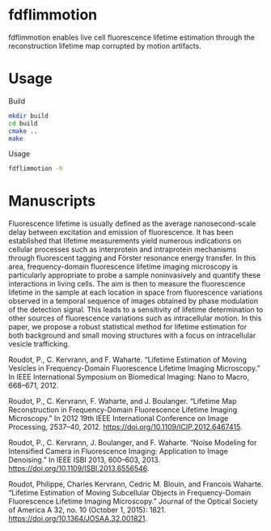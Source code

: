 # fdflimmotion
fdflimmotion enables live cell fluorescence lifetime estimation through the reconstruction lifetime map corrupted by motion artifacts.

# Usage

Build 

```bash
mkdir build
cd build
cmake ..
make
```

Usage


```bash
fdflimmotion -h
```

# Manuscripts

Fluorescence lifetime is usually defined as the average nanosecond-scale delay between excitation and emission of fluorescence. It has been established that lifetime measurements yield numerous indications on cellular processes such as interprotein and intraprotein mechanisms through fluorescent tagging and Förster resonance energy transfer. In this area, frequency-domain fluorescence lifetime imaging microscopy is particularly appropriate to probe a sample noninvasively and quantify these interactions in living cells. The aim is then to measure the fluorescence lifetime in the sample at each location in space from fluorescence variations observed in a temporal sequence of images obtained by phase modulation of the detection signal. This leads to a sensitivity of lifetime determination to other sources of fluorescence variations such as intracellular motion. In this paper, we propose a robust statistical method for lifetime estimation for both background and small moving structures with a focus on intracellular vesicle trafficking.

Roudot, P., C. Kervrann, and F. Waharte. “Lifetime Estimation of Moving Vesicles in Frequency-Domain Fluorescence Lifetime Imaging Microscopy.” In IEEE International Symposium on Biomedical Imaging: Nano to Macro, 668–671, 2012.

Roudot, P., C. Kervrann, F. Waharte, and J. Boulanger. “Lifetime Map Reconstruction in Frequency-Domain Fluorescence Lifetime Imaging Microscopy.” In 2012 19th IEEE International Conference on Image Processing, 2537–40, 2012. https://doi.org/10.1109/ICIP.2012.6467415.

Roudot, P., C. Kervrann, J. Boulanger, and F. Waharte. “Noise Modeling for Intensified Camera in Fluorescence Imaging: Application to Image Denoising.” In IEEE ISBI 2013, 600–603, 2013. https://doi.org/10.1109/ISBI.2013.6556546.

Roudot, Philippe, Charles Kervrann, Cedric M. Blouin, and Francois Waharte. “Lifetime Estimation of Moving Subcellular Objects in Frequency-Domain Fluorescence Lifetime Imaging Microscopy.” Journal of the Optical Society of America A 32, no. 10 (October 1, 2015): 1821. https://doi.org/10.1364/JOSAA.32.001821.
